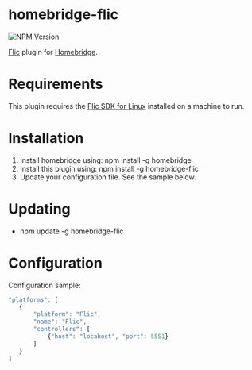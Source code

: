 # homebridge-flic
[![NPM Version](https://img.shields.io/npm/v/homebridge-flic.svg)](https://www.npmjs.com/package/homebridge-flic)

[Flic](https://flic.io) plugin for [Homebridge](https://github.com/nfarina/homebridge).

# Requirements

This plugin requires the [Flic SDK for Linux](https://github.com/50ButtonsEach/fliclib-linux-hci) installed on a machine to run.

# Installation

1. Install homebridge using: npm install -g homebridge
2. Install this plugin using: npm install -g homebridge-flic
3. Update your configuration file. See the sample below.

# Updating

- npm update -g homebridge-flic

# Configuration

Configuration sample:

 ```javascript
"platforms": [
    {
        "platform": "Flic",
        "name": "Flic",
        "controllers": [
            {"host": "locahost", "port": 5551}
        ]
    }
]

```
